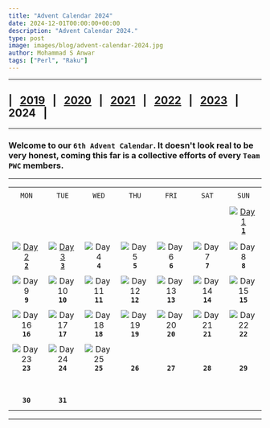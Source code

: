 ```yaml
---
title: "Advent Calendar 2024"
date: 2024-12-01T00:00:00+00:00
description: "Advent Calendar 2024."
type: post
image: images/blog/advent-calendar-2024.jpg
author: Mohammad S Anwar
tags: ["Perl", "Raku"]
---
```

***

## | &nbsp; [**2019**](/blog/advent-calendar-2019) &nbsp; | &nbsp; [**2020**](/blog/advent-calendar-2020) &nbsp; | &nbsp; [**2021**](/blog/advent-calendar-2021) &nbsp; | &nbsp; [**2022**](/blog/advent-calendar-2022) &nbsp; | &nbsp; [**2023**](/blog/advent-calendar-2023) &nbsp; | &nbsp; **2024** &nbsp; |

***

### Welcome to our `6th Advent Calendar`. It doesn't look real to be very honest, coming this far is a collective efforts of every `Team PWC` members.

***

| | | | | | | |
| :---: | :---: | :---: | :---: | :---: | :---: | :---: |
| | | | | | | |
| `MON`<br> |  `TUE`<br> | `WED`<br> |  `THU`<br>| `FRI`<br>|  `SAT`<br> |  `SUN`<br> |
| | | | | | | |
| <br><br><br> | <br><br><br> | <br><br><br> | <br><br><br> | <br><br><br> | <br><br><br> | [![Day 1](/images/blog/2024-12-01-thumbnail.jpg "Leaping from Tree to Tree as They Float Down the Mighty Rivers of British Columbia by Dave Jacoby")](/blog/advent-calendar-2024-12-01)<br>[**`1`**](/blog/advent-calendar-2024-12-01)<br> |
| | | | | | | |
| [![Day 2](/images/blog/2024-12-02-thumbnail.jpg "Special Zeroes by Jorg Sommrey")](/blog/advent-calendar-2024-12-02)<br>[**`2`**](/blog/advent-calendar-2024-12-02) | [![Day 3](/images/blog/2024-12-03-thumbnail.jpg "Split the weakest by Peter Campbell Smith")](/blog/advent-calendar-2024-12-03)<br>[**`3`**](/blog/advent-calendar-2024-12-03) | ![Day 4](/images/blog/2024-12-04-thumbnail.jpg "")<br>**`4`** | ![Day 5](/images/blog/2024-12-05-thumbnail.jpg "")<br>**`5`** | ![Day 6](/images/blog/2024-12-06-thumbnail.jpg "")<br>**`6`** | ![Day 7](/images/blog/2024-12-07-thumbnail.jpg "")<br>**`7`** | ![Day 8](/images/blog/2024-12-08-thumbnail.jpg "")<br>**`8`** |
| | | | | | | |
| ![Day 9](/images/blog/2024-12-09-thumbnail.jpg "")<br>**`9`** | ![Day 10](/images/blog/2024-12-10-thumbnail.jpg "")<br>**`10`** | ![Day 11](/images/blog/2024-12-11-thumbnail.jpg "")<br>**`11`** | ![Day 12](/images/blog/2024-12-12-thumbnail.jpg "")<br>**`12`** | ![Day 13](/images/blog/2024-12-13-thumbnail.jpg "")<br>**`13`** | ![Day 14](/images/blog/2024-12-14-thumbnail.jpg "")<br>**`14`** | ![Day 15](/images/blog/2024-12-15-thumbnail.jpg "")<br>**`15`** |
| | | | | | | |
| ![Day 16](/images/blog/2024-12-16-thumbnail.jpg "")<br>**`16`** | ![Day 17](/images/blog/2024-12-17-thumbnail.jpg "")<br>**`17`** | ![Day 18](/images/blog/2024-12-18-thumbnail.jpg "")<br>**`18`** | ![Day 19](/images/blog/2024-12-19-thumbnail.jpg "")<br>**`19`** | ![Day 20](/images/blog/2024-12-20-thumbnail.jpg "")<br>**`20`** | ![Day 21](/images/blog/2024-12-21-thumbnail.jpg "")<br>**`21`** | ![Day 22](/images/blog/2024-12-22-thumbnail.jpg "")<br>**`22`** |
| | | | | | | |
| ![Day 23](/images/blog/2024-12-23-thumbnail.jpg "")<br>**`23`** | ![Day 24](/images/blog/2024-12-24-thumbnail.jpg "")<br>**`24`** | ![Day 25](/images/blog/2024-12-25-thumbnail.jpg "")<br>**`25`** | <br><br>**`26`**<br> | <br><br>**`27`**<br> | <br><br>**`28`**<br> | <br><br>**`29`**<br> |
| <br><br>**`30`**<br> | <br><br>**`31`**<br>  | <br><br><br> | <br><br><br> | <br><br><br> | <br><br><br> | <br><br><br> |
| | | | | | | |
***
